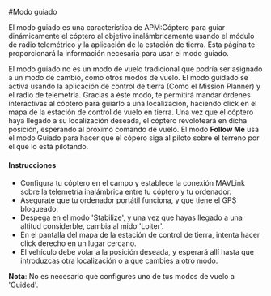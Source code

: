 #Modo guiado

El modo guiado es una característica de APM:Cóptero para guiar dinámicamente el cóptero al objetivo inalámbricamente usando el módulo de radio telemétrico y la aplicación de la estación de tierra. Esta página te proporcionará la información necesaria para usar el modo guiado.

El modo guiado no es un modo de vuelo tradicional que podría ser asignado a un modo de cambio, como otros modos de vuelo. El modo guidado se activa usando la aplicación de control de tierra (Como el Mission Planner) y el radio de telemetría. Gracias a éste modo, te permitirá mandar órdenes interactivas al cóptero para guiarlo a una localización, haciendo click en el mapa de la estación de control de vuelo en tierra. Una vez que el cóptero haya llegado a su localización deseada, el cóptero revoloteará en dicha posición, esperando al próximo comando de vuelo. El modo **Follow Me** usa el modo Guiado para hacer que el cópero siga al piloto sobre el terreno por el que lo está pilotando.

#### Instrucciones

- Configura tu cóptero en el campo y establece la conexión MAVLink sobre la telemetría inalámbrica entre tu cóptero y tu ordenador.
- Asegurate que tu ordenador portátil funciona, y que tiene el GPS bloqueado.
- Despega en el modo 'Stabilize', y una vez que hayas llegado a una altitud considerble, cambia al mido 'Loiter'.
- En el pantalla del mapa de la estación de control de tierra, intenta hacer click derecho en un lugar cercano.
- El vehículo debe volar a la posición deseada, y esperará allí hasta que introduzcas otra localización o a que cambies a otro modo.


**Nota**: No es necesario que configures uno de tus modos de vuelo a 'Guided'.